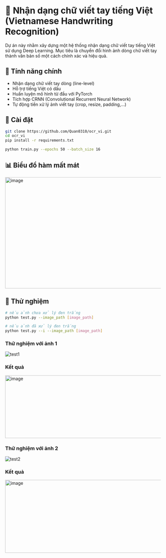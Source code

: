 # 📝 Nhận dạng chữ viết tay tiếng Việt (Vietnamese Handwriting Recognition)

Dự án này nhằm xây dựng một hệ thống nhận dạng chữ viết tay tiếng Việt sử dụng Deep Learning. Mục tiêu là chuyển đổi hình ảnh dòng chữ viết tay thành văn bản số một cách chính xác và hiệu quả.

## 🚀 Tính năng chính

- Nhận dạng chữ viết tay dòng (line-level)
- Hỗ trợ tiếng Việt có dấu
- Huấn luyện mô hình từ đầu với PyTorch
- Tích hợp CRNN (Convolutional Recurrent Neural Network)
- Tự động tiền xử lý ảnh viết tay (crop, resize, padding,...)

## 🔧 Cài đặt

```bash
git clone https://github.com/Quan0310/ocr_vi.git
cd ocr_vi
pip install -r requirements.txt

python train.py --epochs 50 --batch_size 16

```

## 📊 Biểu đồ hàm mất mát 
<img width="654" height="360" alt="image" src="https://github.com/user-attachments/assets/ec23956f-4732-423a-aa63-a7382a31f9cb" />

## 🧪 Thử nghiệm
```bash
# nếu ảnh chưa xử lý đen trắng
python test.py --image_path [image_path]
```
```bash
# nếu ảnh đã xử lý đen trắng
python test.py --i --image_path [image_path]
```
### Thử nghiệm với ảnh 1
![test1](https://github.com/user-attachments/assets/7c4ef906-a92a-467d-a02e-a2381e0921b5) 
### Kết quả
<img width="701" height="203" alt="image" src="https://github.com/user-attachments/assets/98f4b7ae-18f1-4cff-ad25-fb6097123d67" />

### Thử nghiệm với ảnh 2
![test2](https://github.com/user-attachments/assets/834fd0bb-9dd2-44dd-a046-dac069719573)
### Kết quả
<img width="574" height="236" alt="image" src="https://github.com/user-attachments/assets/dc30e679-72d3-4dd4-b7e1-f20f649e4117" />
